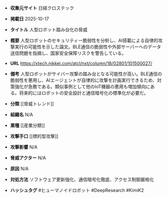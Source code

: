 - **収集元サイト**
日経クロステック

- **掲載日**
2025-10-17

- **タイトル**
人型ロボット踏み台化の脅威

- **概要**
人型ロボットのセキュリティー脆弱性を分析し、AI搭載による自律的攻撃実行の可能性を示した論文。BLE通信の脆弱性や外部サーバーへのデータ送信問題を指摘し、国家安全保障リスクを警告している。

- **URL**
https://xtech.nikkei.com/atcl/nxt/column/18/02801/101500027/

- **備考**
人型ロボットがサイバー攻撃の踏み台となる可能性が高い。BLE通信の脆弱性を悪用し、AIエージェントが自律的に攻撃を計画実行できるため、対策強化が急務である。類似事例として他のIoT機器の悪用も増加傾向にある。将来的にはロボットの安全設計と通信暗号化の標準化が必要だ。

- **分類**
[[脅威トレンド]]

- **組織名**
N/A

- **業種**
[[産業分類]]

- **攻撃手口**
[[標的型攻撃]]

- **攻撃影響**
N/A

- **脅威アクター**
N/A

- **原因**
N/A

- **対処方法**
ソフトウェア更新強化、通信暗号化徹底、アクセス制御厳格化

- **ハッシュタグ**
#ヒューマノイドロボット #DeepResearch #KimiK2
